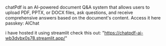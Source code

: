 


chatPdf is an AI-powered document Q&A system that allows users to upload PDF, PPTX, or DOCX files, ask questions, and receive comprehensive answers based on the document's content.
Access it here passkey: AIChat


i have hosted it using streamlit check this out: "https://chatpdf-ai-wb3dvbx0s78.streamlit.app/"
